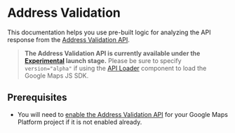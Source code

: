 # Address Validation

This documentation helps you use pre-built logic for analyzing the API response from the [Address Validation API](https://developers.google.com/maps/documentation/address-validation?utm_source=github&utm_medium=documentation&utm_campaign=&utm_content=web_components).

> **The Address Validation API is currently available under the [Experimental](https://developers.google.com/maps/launch-stages?utm_source=github&utm_medium=documentation&utm_campaign=&utm_content=web_components#experimental) launch stage.** Please be sure to specify `version="alpha"` if using the [API Loader](../api_loader/README.md) component to load the Google Maps JS SDK.

## Prerequisites

* You will need to [enable the Address Validation API](https://developers.google.com/maps/documentation/address-validation/cloud-setup?utm_source=github&utm_medium=documentation&utm_campaign=&utm_content=web_components#enabling-apis) for your Google Maps Platform project if it is not enabled already.
